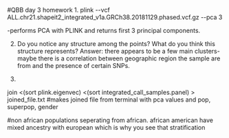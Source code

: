 #QBB day 3 homework
1.
plink --vcf ALL.chr21.shapeit2_integrated_v1a.GRCh38.20181129.phased.vcf.gz --pca 3 

-performs PCA with PLINK and returns first 3 principal components.

2. Do you notice any structure among the points? What do you think this structure represents?
Answer: there appears to be a few main clusters-maybe there is a correlation between geographic region the sample are from and the presence of certain SNPs.

3. 
join <(sort plink.eigenvec) <(sort integrated_call_samples.panel) > joined_file.txt #makes joined file from terminal with pca values and pop, superpop, gender

#non african populations seperating from african. african american have mixed ancestry with european which is why you see that stratification 
